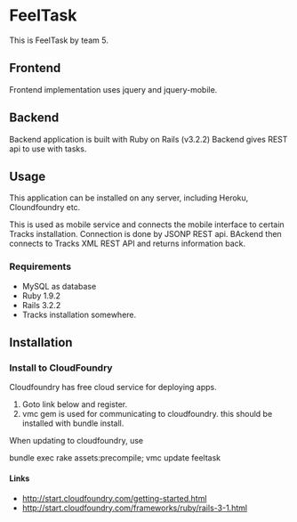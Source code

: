 # FeelTask

This is FeelTask by team 5.

## Frontend

Frontend implementation uses jquery and jquery-mobile.

## Backend

Backend application is built with Ruby on Rails (v3.2.2)
Backend gives REST api to use with tasks.


## Usage

This application can be installed on any server, including Heroku, Cloundfoundry etc.

This is used as mobile service and connects the mobile interface to certain Tracks installation. Connection is done by JSONP REST api. BAckend then connects to Tracks XML REST API and returns information back.

### Requirements

* MySQL as database
* Ruby 1.9.2
* Rails 3.2.2
* Tracks installation somewhere.


## Installation

### Install to CloudFoundry

Cloudfoundry has free cloud service for deploying apps.

1. Goto link below and register.
1. vmc gem is used for communicating to cloudfoundry. this should be installed with bundle install.

When updating to cloudfoundry, use

bundle exec rake assets:precompile; vmc update feeltask

#### Links

* http://start.cloudfoundry.com/getting-started.html
* http://start.cloudfoundry.com/frameworks/ruby/rails-3-1.html


